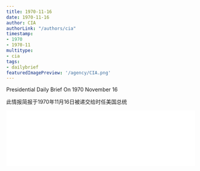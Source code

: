 ```yaml
---
title: 1970-11-16
date: 1970-11-16
author: CIA 
authorLink: "/authors/cia"
timestamp: 
- 1970
- 1970-11
multitype: 
- cia
tags: 
- dailybrief
featuredImagePreview: '/agency/CIA.png'
---
```



Presidential Daily Brief On 1970 November 16

此情报简报于1970年11月16日被递交给时任美国总统

<!--more-->





<div id="over" style="width:100%; overflow:hidden"> <iframe id="sFrame" name="sFrame" frameborder="no" border="0"  allowfullscreen marginwidth="0" scrolling="no" src = " /CIA/1970-11-16.html "  style = " position:absulute; width: 806px; top: 300;" > </iframe> </div>